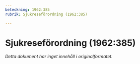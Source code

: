 ```yaml
---
beteckning: 1962:385
rubrik: Sjukreseförordning (1962:385)

---
```

# Sjukreseförordning (1962:385)

*Detta dokument har inget innehåll i originalformatet.*